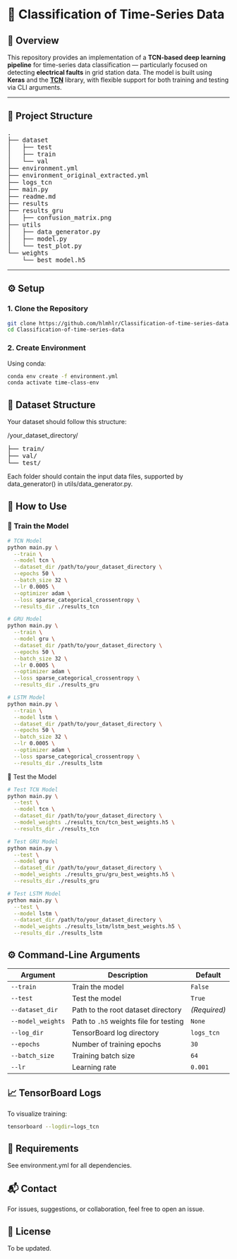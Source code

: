 # 🧠 Classification of Time-Series Data

## 📝 Overview
This repository provides an implementation of a **TCN-based deep learning pipeline** for time-series data classification — particularly focused on detecting **electrical faults** in grid station data. The model is built using **Keras** and the **[TCN](https://github.com/philipperemy/keras-tcn)** library, with flexible support for both training and testing via CLI arguments.

---

## 📁 Project Structure
<pre lang="markdown">
.
├── dataset
│   ├── test
│   ├── train
│   └── val
├── environment.yml
├── environment_original_extracted.yml
├── logs_tcn
├── main.py
├── readme.md
├── results
├── results_gru
│   ├── confusion_matrix.png
├── utils
│   ├── data_generator.py
│   ├── model.py
│   └── test_plot.py
└── weights
    └── best_model.h5 </pre>


---

## ⚙️ Setup

### 1. Clone the Repository

```bash
git clone https://github.com/hlmhlr/Classification-of-time-series-data.git
cd Classification-of-time-series-data
```

### 2. Create Environment
Using conda:
```bash
conda env create -f environment.yml
conda activate time-class-env
```

## 📂 Dataset Structure
Your dataset should follow this structure:

/your_dataset_directory/
<pre lang="markdown">
├── train/
├── val/
└── test/  </pre>
Each folder should contain the input data files, supported by data_generator() in utils/data_generator.py.



## 🚀 How to Use

### 🔧 Train the Model

```bash
# TCN Model
python main.py \
  --train \
  --model tcn \
  --dataset_dir /path/to/your_dataset_directory \
  --epochs 50 \
  --batch_size 32 \
  --lr 0.0005 \
  --optimizer adam \
  --loss sparse_categorical_crossentropy \
  --results_dir ./results_tcn
```
```bash
# GRU Model
python main.py \
  --train \
  --model gru \
  --dataset_dir /path/to/your_dataset_directory \
  --epochs 50 \
  --batch_size 32 \
  --lr 0.0005 \
  --optimizer adam \
  --loss sparse_categorical_crossentropy \
  --results_dir ./results_gru
```

```bash
# LSTM Model
python main.py \
  --train \
  --model lstm \
  --dataset_dir /path/to/your_dataset_directory \
  --epochs 50 \
  --batch_size 32 \
  --lr 0.0005 \
  --optimizer adam \
  --loss sparse_categorical_crossentropy \
  --results_dir ./results_lstm
  ```

🧪 Test the Model

```bash
# Test TCN Model
python main.py \
  --test \
  --model tcn \
  --dataset_dir /path/to/your_dataset_directory \
  --model_weights ./results_tcn/tcn_best_weights.h5 \
  --results_dir ./results_tcn
```

```bash
# Test GRU Model
python main.py \
  --test \
  --model gru \
  --dataset_dir /path/to/your_dataset_directory \
  --model_weights ./results_gru/gru_best_weights.h5 \
  --results_dir ./results_gru
```
```bash
# Test LSTM Model
python main.py \
  --test \
  --model lstm \
  --dataset_dir /path/to/your_dataset_directory \
  --model_weights ./results_lstm/lstm_best_weights.h5 \
  --results_dir ./results_lstm
```


## ⚙️ Command-Line Arguments
| Argument         | Description                              | Default        |
|------------------|------------------------------------------|----------------|
| `--train`        | Train the model                          | `False`        |
| `--test`         | Test the model                           | `True`         |
| `--dataset_dir`  | Path to the root dataset directory       | *(Required)*   |
| `--model_weights`| Path to `.h5` weights file for testing   | `None`         |
| `--log_dir`      | TensorBoard log directory                | `logs_tcn`     |
| `--epochs`       | Number of training epochs                | `30`           |
| `--batch_size`   | Training batch size                      | `64`           |
| `--lr`           | Learning rate                            | `0.001`        |

## 📈 TensorBoard Logs
To visualize training:
```bash
tensorboard --logdir=logs_tcn
```

## 🧪 Requirements
See environment.yml for all dependencies.

## 📬 Contact
For issues, suggestions, or collaboration, feel free to open an issue.

## 📄 License
To be updated. 